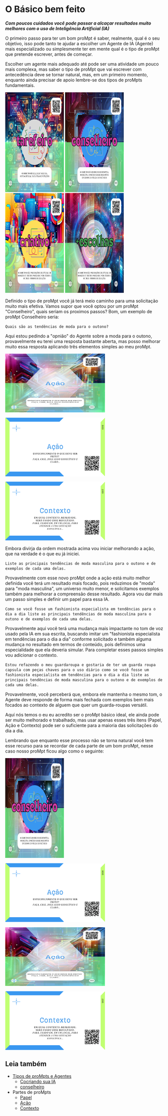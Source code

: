 # O Básico bem feito
***Com poucos cuidados você pode passar a alcaçar resultados muito melhores com o uso de Inteligência Artificial (IA)***

O primeiro passo para ter um bom proMpt é saber, realmente, qual é o seu objetivo, isso pode tanto te ajudar a escolher um Agente de IA (Agente) mais especializado ou simplesmente ter em mente qual é o tipo de proMpt que pretende escrever, antes de começar.

Escolher um agente mais adequado até pode ser uma atividade um pouco mais complexa, mas saber o tipo de proMpt que vai escrever com antecedência deve se tornar natural, mas, em um primeiro momento, enquanto ainda precisar de apoio lembre-se dos tipos de proMpts fundamentais.

[<img src="imagens/cards/001.png" width="187" height="318">](tipos-de-prompt/tarefeiro.md) [<img src="imagens/cards/002.png" width="187" height="318">](tipos-de-prompt/conselheiro.md) [<img src="imagens/cards/003.png" width="187" height="318">](tipos-de-prompt/criativo.md) [<img src="imagens/cards/004.png" width="187" height="318">](tipos-de-prompt/mais-escolhas.md) 

Definido o tipo de proMpt você já terá meio caminho para uma solicitação muito mais efetiva. Vamos supor que você optou por um proMpt "Conselheiro", quais seriam os proximos passos? Bom, um exemplo de proMpt Conselheiro seria:
```
Quais são as tendências de moda para o outono?
```
Aqui estou pedindo a "opnião" do Agente sobre a moda para o outono, provavelmente eu terei uma resposta bastante aberta, mas posso melhorar muito essa resposta aplicando três elementos simples ao meu proMpt.

[<img src="imagens/cards/006.png"  width="318" height="187">](partes-de-prompt/papel.md)

[<img src="imagens/cards/7.png"  width="318" height="187">](partes-de-prompt/acao.md)

[<img src="imagens/cards/8.png"  width="318" height="187">](partes-de-prompt/contexto.md)

Embora divirja da ordem mostrada acima vou iniciar melhorando a ação, que na verdade é o que eu já iniciei.
```
Liste as principais tendências de moda masculina para o outono e de exemplos de cada uma delas.
```

Provavelmente com esse novo proMpt onde a ação está muito melhor definida você terá um resultado mais focado, pois reduzimos de "moda" para "moda masculina", um universo muito menor, e solicitamos exemplos também para melhorar a compreensão desse resultado. Agora vou dar mais um passo simples e definir um papel para essa IA.
```
Como se você fosse um fashionista especialista em tendências para o dia a dia liste as principais tendências de moda masculina para o outono e de exemplos de cada uma delas.
```

Provavelmente aqui você terá uma mudança mais impactante no tom de voz usado pela IA em sua escrita, buscando imitar um "fashionista especialista em tendências para o dia a dia" conforme solicitado e também alguma mudança no resultado em termos de conteúdo, pois definimos uma especialidade que ela deveria simular. Para completar esses passos simples vou adicionar o contexto.

```
Estou refazendo o meu guardaroupa e gostaria de ter um guarda roupa capsula com peças chaves para o uso diário como se você fosse um fashionista especialista em tendências para o dia a dia liste as principais tendências de moda masculina para o outono e de exemplos de cada uma delas.
```

Provavelmente, você perceberá que, embora ele mantenha o mesmo tom, o Agente deve responde de forma mais fechada com exemplos bem mais focados ao contexto de alguem que quer um guarda-roupas versátil.

Aquí nós temos o eu eu acredito ser o proMpt básico ideal, ele ainda pode ser muito melhorado e trabalhado, mas usar apenas esses três itens (Papel, Ação e Contexto) pode ser o suficiente para a maioria das solicitações do dia a dia.

Lembrando que enquanto esse processo não se torna natural você tem esse recurso para se recordar de cada parte de um bom proMpt, nesse caso nosso proMpt ficou algo como o seguinte:

[<img src="imagens/cards/002.png" width="187" height="318">](conselheiro.md)

[<img src="imagens/cards/7.png"  width="318" height="187">](partes-de-prompt/acao.md)

[<img src="imagens/cards/006.png"  width="318" height="187">](partes-de-prompt/papel.md)

[<img src="imagens/cards/8.png"  width="318" height="187">](partes-de-prompt/contexto.md)

## Leia também
- [Tipos de proMpts e Agentes](tipos-de-prompt/README.md)
  - [Cocriando sua IA](tipos-de-prompt/cocriacao.md)
  - [conselheiro](tipos-de-prompt/conselheiro.md)
- Partes de proMpts
  - [Papel](partes-de-prompt/papel.md)
  - [Ação](partes-de-prompt/acao.md)
  - [Contexto](partes-de-prompt/contexto.md)
  




